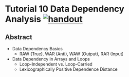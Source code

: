 # Tutorial 10 Data Dependency Analysis [![handout](https://img.shields.io/badge/-handout-blue)](https://www.overleaf.com/read/bxpswysvhqtq)

## Abstract

- Data Dependency Basics
  - RAW (True), WAR (Anti), WAW (Output), RAR (Input)
- Data Dependency in Arrays and Loops
  - Loop-Independent vs. Loop-Carried
  - Lexicographically Positive Dependence Distance
